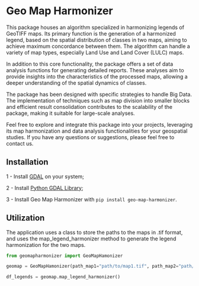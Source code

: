 # Geo Map Harmonizer

This package houses an algorithm specialized in harmonizing legends of GeoTIFF maps. Its primary function is the generation of a harmonized legend, based on the spatial distribution of classes in two maps, aiming to achieve maximum concordance between them. The algorithm can handle a variety of map types, especially Land Use and Land Cover (LULC) maps.

In addition to this core functionality, the package offers a set of data analysis functions for generating detailed reports. These analyses aim to provide insights into the characteristics of the processed maps, allowing a deeper understanding of the spatial dynamics of classes.

The package has been designed with specific strategies to handle Big Data. The implementation of techniques such as map division into smaller blocks and efficient result consolidation contributes to the scalability of the package, making it suitable for large-scale analyses.

Feel free to explore and integrate this package into your projects, leveraging its map harmonization and data analysis functionalities for your geospatial studies. If you have any questions or suggestions, please feel free to contact us.


## Installation

1 - Install [GDAL](https://github.com/OSGeo/gdal) on your system;

2 - Install [Python GDAL Library](https://pypi.org/project/GDAL/);

3 - Install Geo Map Harmonizer with `pip install geo-map-harmonizer`.


## Utilization
The application uses a class to store the paths to the maps in .tif format,
and uses the map_legend_harmonizer method
to generate the legend harmonization for the two maps.

```python
from geomapharmonizer import GeoMapHamonizer

geomap = GeoMapHamonizer(path_map1="path/to/map1.tif", path_map2="path/to/map2.tif")

df_legends = geomap.map_legend_harmonizer()
```
